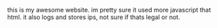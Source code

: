this is my awesome website. im pretty sure it used more javascript that html. it also logs and stores ips, not sure if thats legal or not.
